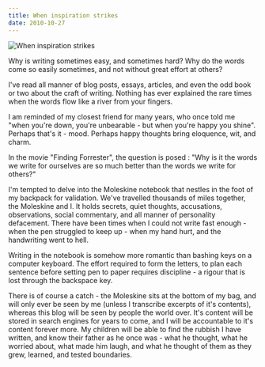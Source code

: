 ```yaml
---
title: When inspiration strikes
date: 2010-10-27
---
```


![When inspiration strikes](https://source.unsplash.com/LuQ2ex5HY3c/1600x900)

Why is writing sometimes easy, and sometimes hard? Why do the words come so easily sometimes, and not without great effort at others?

I've read all manner of blog posts, essays, articles, and even the odd book or two about the craft of writing. Nothing has ever explained the rare times when the words flow like a river from your fingers.

I am reminded of my closest friend for many years, who once told me "when you're down, you're unbearable - but when you're happy you shine". Perhaps that's it - mood. Perhaps happy thoughts bring eloquence, wit, and charm.

In the movie "Finding Forrester", the question is posed : "Why is it the words we write for ourselves are so much better than the words we write for others?"

I'm tempted to delve into the Moleskine notebook that nestles in the foot of my backpack for validation. We've travelled thousands of miles together, the Moleskine and I. It holds secrets, quiet thoughts, accusations, observations, social commentary, and all manner of personality defacement. There have been times when I could not write fast enough - when the pen struggled to keep up - when my hand hurt, and the handwriting went to hell.

Writing in the notebook is somehow more romantic than bashing keys on a computer keyboard. The effort required to form the letters, to plan each sentence before setting pen to paper requires discipline - a rigour that is lost through the backspace key.

There is of course a catch - the Moleskine sits at the bottom of my bag, and will only ever be seen by me (unless I transcribe excerpts of it's contents), whereas this blog will be seen by people the world over. It's content will be stored in search engines for years to come, and I will be accountable to it's content forever more. My children will be able to find the rubbish I have written, and know their father as he once was - what he thought, what he worried about, what made him laugh, and what he thought of them as they grew, learned, and tested boundaries.